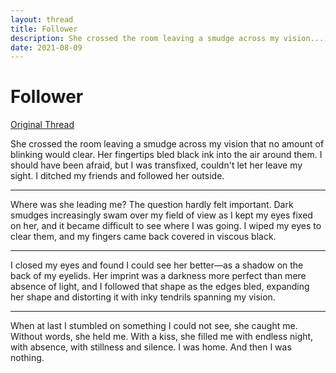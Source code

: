 ```yaml
---
layout: thread
title: Follower
description: She crossed the room leaving a smudge across my vision...
date: 2021-08-09
---
```

# Follower
<a href="https://twitter.com/arachnixe/status/1424943289418096640">Original Thread</a>

<article class="thread">

<section class="tweet">
<p>She crossed the room leaving a smudge across my vision that no amount
of blinking would clear. Her fingertips bled black ink into the air around
them. I should have been afraid, but I was transfixed, couldn't let her leave
my sight. I ditched my friends and followed her outside.</p>
</section>
<hr class="tweet_sep">
<section class="tweet">
<p>Where was she leading me? The question hardly felt important. Dark smudges
increasingly swam over my field of view as I kept my eyes fixed on her, and it
became difficult to see where I was going. I wiped my eyes to clear them, and
my fingers came back covered in viscous black.</p>
</section>
<hr class="tweet_sep">
<section class="tweet">
<p>I closed my eyes and found I could see her better—as a shadow on the back of my
eyelids. Her imprint was a darkness more perfect than mere absence of light,
and I followed that shape as the edges bled, expanding her shape and distorting
it with inky tendrils spanning my vision.</p>
</section>
<hr class="tweet_sep">
<section class="tweet">
<p>When at last I stumbled on something I could not see, she caught me. Without
words, she held me. With a kiss, she filled me with endless night, with
absence, with stillness and silence. I was home. And then I was nothing.</p>
</section>

</article>
